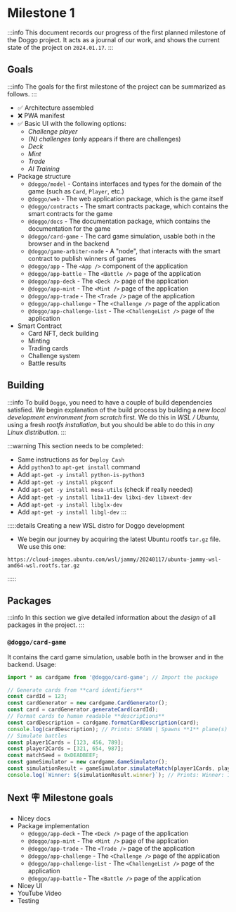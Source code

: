 # Milestone 1

:::info
This document records our progress of the first planned milestone of the Doggo project. It acts as a journal of our work, and shows the current state of the project on `2024.01.17`.
:::

## Goals

:::info
The goals for the first milestone of the project can be summarized as follows.
:::

* ✅ Architecture assembled
* ❌ PWA manifest
* ✅ Basic UI with the following options:
    * _Challenge player_
    * _(N) challenges_ (only appears if there are challenges)
    * _Deck_
    * _Mint_
    * _Trade_
    * _AI Training_
* Package structure
    * `@doggo/model` - Contains interfaces and types for the domain of the game (such as `Card`, `Player`, etc.)
    * `@doggo/web` - The web application package, which is the game itself
    * `@doggo/contracts` - The smart contracts package, which contains the smart contracts for the game
    * `@doggo/docs` - The documentation package, which contains the documentation for the game
    * `@doggo/card-game` - The card game simulation, usable both in the browser and in the backend
    * `@doggo/game-arbiter-node` - A "node", that interacts with the smart contract to publish winners of games
    * `@doggo/app` - The `<App />` component of the application
    * `@doggo/app-battle` - The `<Battle />` page of the application
    * `@doggo/app-deck` - The `<Deck />` page of the application
    * `@doggo/app-mint` - The `<Mint />` page of the application
    * `@doggo/app-trade` - The `<Trade />` page of the application
    * `@doggo/app-challenge` - The `<Challenge />` page of the application
    * `@doggo/app-challenge-list` - The `<ChallengeList />` page of the application
* Smart Contract
    * Card NFT, deck building
    * Minting
    * Trading cards
    * Challenge system
    * Battle results

## Building

:::info
To build `Doggo`, you need to have a couple of build dependencies satisfied. We begin explanation of the build process by building a _new local development environment from scratch_ first. We do this in _WSL / Ubuntu_, using a fresh _rootfs installation_, but you should be able to do this in _any Linux distribution_.
:::

:::warning
This section needs to be completed:

* Same instructions as for `Deploy Cash`
* Add `python3` to `apt-get install` command
* Add `apt-get -y install python-is-python3`
* Add `apt-get -y install pkgconf`
* Add `apt-get -y install mesa-utils` (check if really needed)
* Add `apt-get -y install libx11-dev libxi-dev libxext-dev`
* Add `apt-get -y install libglx-dev`
* Add `apt-get -y install libgl-dev`
:::

:::::details Creating a new WSL distro for Doggo development
* We begin our journey by acquiring the latest Ubuntu rootfs `tar.gz` file. We use this one:

```
https://cloud-images.ubuntu.com/wsl/jammy/20240117/ubuntu-jammy-wsl-amd64-wsl.rootfs.tar.gz
```
:::::

## Packages

:::info
In this section we give detailed information about the _design_ of all packages in the project.
:::

### `@doggo/card-game`

It contains the card game simulation, usable both in the browser and in the backend. Usage:

```ts
import * as cardgame from '@doggo/card-game'; // Import the package

// Generate cards from **card identifiers**
const cardId = 123;
const cardGenerator = new cardgame.CardGenerator();
const card = cardGenerator.generateCard(cardId);
// Format cards to human readable **descriptions**
const cardDescription = cardgame.formatCardDescription(card);
console.log(cardDescription); // Prints: SPAWN | Spawns **1** plane(s) of the **fighter** kind
// Simulate battles
const player1Cards = [123, 456, 789];
const player2Cards = [321, 654, 987];
const matchSeed = 0xDEADBEEF;
const gameSimulator = new cardgame.GameSimulator();
const simulationResult = gameSimulator.simulateMatch(player1Cards, player2Cards, matchSeed);
console.log(`Winner: ${simulationResult.winner}`); // Prints: Winner: 1
```

## Next 🪧 Milestone goals

* Nicey docs
* Package implementation
    * `@doggo/app-deck` - The `<Deck />` page of the application
    * `@doggo/app-mint` - The `<Mint />` page of the application
    * `@doggo/app-trade` - The `<Trade />` page of the application
    * `@doggo/app-challenge` - The `<Challenge />` page of the application
    * `@doggo/app-challenge-list` - The `<ChallengeList />` page of the application
    * `@doggo/app-battle` - The `<Battle />` page of the application
* Nicey UI
* YouTube Video
* Testing
